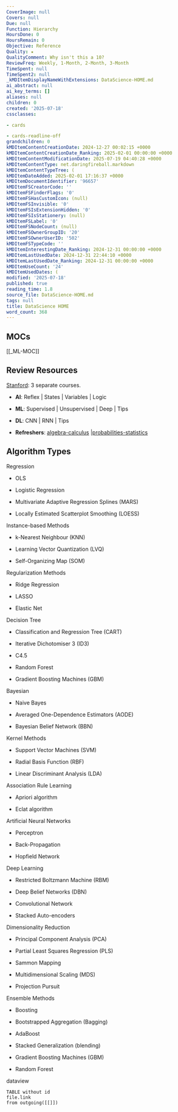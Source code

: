 ```yaml
---
CoverImage: null
Covers: null
Due: null
Function: Hierarchy
HoursDone: 0
HoursRemain: 0
Objective: Reference
Quality: ★
QualityComment: Why isn't this a 10?
ReviewFreq: Weekly, 1-Month, 2-Month, 3-Month
TimeSpent: null
TimeSpent2: null
_kMDItemDisplayNameWithExtensions: DataScience-HOME.md
ai_abstract: null
ai_key_terms: []
aliases: null
children: 0
created: '2025-07-18'
cssclasses:

- cards

- cards-readline-off
grandchildren: 0
kMDItemContentCreationDate: 2024-12-27 00:02:15 +0000
kMDItemContentCreationDate_Ranking: 2025-02-01 00:00:00 +0000
kMDItemContentModificationDate: 2025-07-19 04:40:28 +0000
kMDItemContentType: net.daringfireball.markdown
kMDItemContentTypeTree: (
kMDItemDateAdded: 2025-02-01 17:16:37 +0000
kMDItemDocumentIdentifier: '96657'
kMDItemFSCreatorCode: ''
kMDItemFSFinderFlags: '0'
kMDItemFSHasCustomIcon: (null)
kMDItemFSInvisible: '0'
kMDItemFSIsExtensionHidden: '0'
kMDItemFSIsStationery: (null)
kMDItemFSLabel: '0'
kMDItemFSNodeCount: (null)
kMDItemFSOwnerGroupID: '20'
kMDItemFSOwnerUserID: '502'
kMDItemFSTypeCode: ''
kMDItemInterestingDate_Ranking: 2024-12-31 00:00:00 +0000
kMDItemLastUsedDate: 2024-12-31 22:44:10 +0000
kMDItemLastUsedDate_Ranking: 2024-12-31 00:00:00 +0000
kMDItemUseCount: '24'
kMDItemUsedDates: (
modified: '2025-07-18'
published: true
reading_time: 1.8
source_file: DataScience-HOME.md
tags: null
title: DataScience HOME
word_count: 368
---
```


## MOCs

[[_ML-MOC]]

## Review Resources

 [Stanford](https://stanford.edu/~shervine/teaching/cs-229): 3 separate courses.

- **AI**: Reflex | States | Variables | Logic

- **ML**: Supervised | Unsupervised | Deep | Tips

- **DL**: CNN | RNN | Tips

- **Refreshers**: [algebra-calculus](https://github.com/afshinea/stanford-cs-229-machine-learning/blob/master/en/refresher-algebra-calculus.pdf) |[probabilities-statistics](https://github.com/afshinea/stanford-cs-229-machine-learning/blob/master/en/refresher-probabilities-statistics.pdf)

## Algorithm Types

Regression

- OLS

- Logistic Regression

- Multivariate Adaptive Regression Splines (MARS)

- Locally Estimated Scatterplot Smoothing (LOESS)

Instance-based Methods

- k-Nearest Neighbour (KNN)

- Learning Vector Quantization (LVQ)

- Self-Organizing Map (SOM)

Regularization Methods

- Ridge Regression

- LASSO

- Elastic Net

Decision Tree

- Classification and Regression Tree (CART)

- Iterative Dichotomiser 3 (ID3)

- C4.5

- Random Forest

- Gradient Boosting Machines (GBM)

Bayesian

- Naive Bayes

- Averaged One-Dependence Estimators (AODE)

- Bayesian Belief Network (BBN)

Kernel Methods

- Support Vector Machines (SVM)

- Radial Basis Function (RBF)

- Linear Discriminant Analysis (LDA)

Association Rule Learning

- Apriori algorithm

- Eclat algorithm

Artificial Neural Networks

- Perceptron

- Back-Propagation

- Hopfield Network

Deep Learning

- Restricted Boltzmann Machine (RBM)

- Deep Belief Networks (DBN)

- Convolutional Network

- Stacked Auto-encoders

Dimensionality Reduction

- Principal Component Analysis (PCA)

- Partial Least Squares Regression (PLS)

- Sammon Mapping

- Multidimensional Scaling (MDS)

- Projection Pursuit

Ensemble Methods

- Boosting

- Bootstrapped Aggregation (Bagging)

- AdaBoost

- Stacked Generalization (blending)

- Gradient Boosting Machines (GBM)

- Random Forest

dataview

```
TABLE without id
file.link
from outgoing([[]])
```